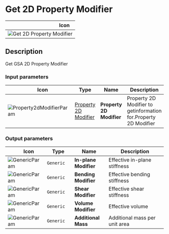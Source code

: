 # Get 2D Property Modifier
<!--- This file has been auto-generated, do not change it manually! Edit the generator here: https://github.com/arup-group/GSA-Grasshopper/tree/main/DocsGeneration --->

|<img width="150"/> Icon |
| ----------- |
|![Get 2D Property Modifier](./images/Get2dPropertyModifier.png) |

## Description

Get GSA 2D Property Modifier

### Input parameters

|<img width="20"/> Icon |<img width="200"/> Type |<img width="200"/> Name |<img width="1000"/> Description |
| ----------- | ----------- | ----------- | ----------- |
|![Property2dModifierParam](./images/Property2dModifierParam.png) |[Property 2D Modifier](gsagh-property-2d-modifier-parameter.md) |**Property 2D Modifier** |Property 2D Modifier to getinformation for.Property 2D Modifier |

### Output parameters

|<img width="20"/> Icon |<img width="200"/> Type |<img width="200"/> Name |<img width="1000"/> Description |
| ----------- | ----------- | ----------- | ----------- |
|![GenericParam](./images/GenericParam.png) |`Generic` |**In-plane Modifier** |Effective in-plane stiffness |
|![GenericParam](./images/GenericParam.png) |`Generic` |**Bending Modifier** |Effective bending stiffness |
|![GenericParam](./images/GenericParam.png) |`Generic` |**Shear Modifier** |Effective shear stiffness |
|![GenericParam](./images/GenericParam.png) |`Generic` |**Volume Modifier** |Effective volume |
|![GenericParam](./images/GenericParam.png) |`Generic` |**Additional Mass** |Additional mass per unit area |

